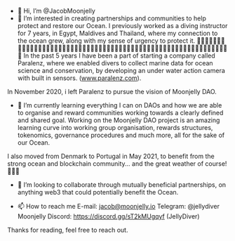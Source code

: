 - 👋 Hi, I’m @JacobMoonjelly
- 👀 I’m interested in creating partnerships and communities to help protect and restore our Ocean.
I previously worked as a diving instructor for 7 years, in Egypt, Maldives and Thailand, where my
connection to the ocean grew, along with my sense of urgency to protect it.
🌊🌊🌊🌊🌊🌊🌊🌊🌊🌊🌊🌊🌊🌊🌊🌊🌊🌊🌊🌊🌊🌊🌊🌊🌊🌊🌊🌊🌊🌊🌊🌊🌊🌊🌊🌊🌊🌊🌊🌊🌊🌊🌊🌊🌊🌊🌊🌊🌊🌊🌊🌊🌊🌊🌊🌊🌊🌊🌊🌊
In the past 5 years I have been a part of starting a company called Paralenz, where we enabled divers
to collect marine data for ocean science and conservation, by developing an under water action camera
with built in sensors. (www.paralenz.com).

In November 2020, i left Paralenz to pursue the vision of Moonjelly DAO.

- 🌱 I’m currently learning everything I can on DAOs and how we are able to organise and reward 
communities working towards a clearly defined and shared goal. Working on the Moonjelly DAO project 
is an amazing learning curve into working group organisation, rewards structures, tokenomics, governance
procedures and much more, all for the sake of our Ocean.

I also moved from Denmark to Portugal in May 2021, to benefit from the strong ocean and blockchain 
community... and the great weather of course! 🌊🏄‍♂️


- 💞️ I’m looking to collaborate through mutually beneficial partnerships, on anything web3 that could potentially benefit the Ocean.

- 📫 How to reach me 
E-mail: jacob@moonjelly.io
Telegram: @jellydiver
Moonjelly Discord: https://discord.gg/sT2kMUgqyf (JellyDiver)

Thanks for reading, feel free to reach out.


<!---
JacobMoonjelly/JacobMoonjelly is a ✨ special ✨ repository because its `README.md` (this file) appears on your GitHub profile.
You can click the Preview link to take a look at your changes.
--->
